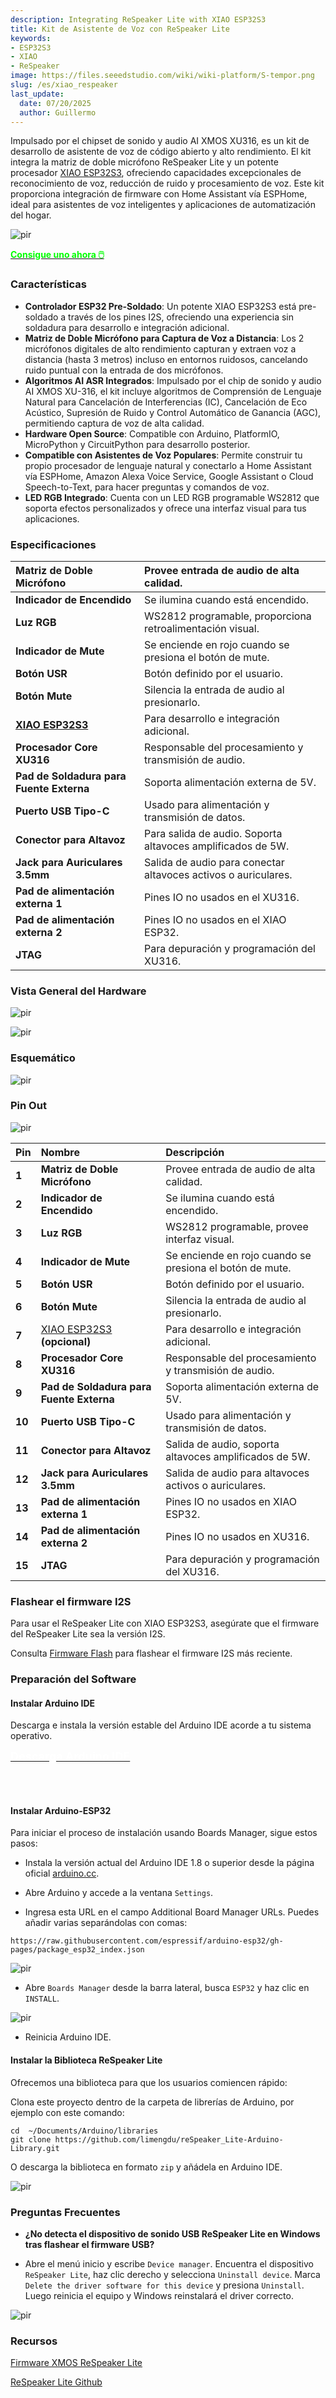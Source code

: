 ```yaml
---
description: Integrating ReSpeaker Lite with XIAO ESP32S3
title: Kit de Asistente de Voz con ReSpeaker Lite
keywords:
- ESP32S3
- XIAO
- ReSpeaker
image: https://files.seeedstudio.com/wiki/wiki-platform/S-tempor.png
slug: /es/xiao_respeaker
last_update:
  date: 07/20/2025
  author: Guillermo
---
```


Impulsado por el chipset de sonido y audio AI XMOS XU316, es un kit de desarrollo de asistente de voz de código abierto y alto rendimiento. El kit integra la matriz de doble micrófono ReSpeaker Lite y un potente procesador [XIAO ESP32S3](https://www.seeedstudio.com/XIAO-ESP32S3-p-5627.html), ofreciendo capacidades excepcionales de reconocimiento de voz, reducción de ruido y procesamiento de voz. Este kit proporciona integración de firmware con Home Assistant vía ESPHome, ideal para asistentes de voz inteligentes y aplicaciones de automatización del hogar.

<p style={{textAlign: 'center'}}><img src="https://files.seeedstudio.com/wiki/SenseCAP/respeaker/xiao-res.png" alt="pir" width={600} height="auto" /></p>


<div class="get_one_now_container" style={{textAlign: 'center'}}>
    <a class="get_one_now_item" href="https://www.seeedstudio.com/ReSpeaker-Lite-Voice-Assistant-Kit-p-5929.html">
            <strong><span><font color={'FFFFFF'} size={"4"}> Consigue uno ahora 🖱️</font></span></strong>
    </a>
</div>

### Características

* **Controlador ESP32 Pre-Soldado**: Un potente XIAO ESP32S3 está pre-soldado a través de los pines I2S, ofreciendo una experiencia sin soldadura para desarrollo e integración adicional.
* **Matriz de Doble Micrófono para Captura de Voz a Distancia**: Los 2 micrófonos digitales de alto rendimiento capturan y extraen voz a distancia (hasta 3 metros) incluso en entornos ruidosos, cancelando ruido puntual con la entrada de dos micrófonos.
* **Algoritmos AI ASR Integrados**: Impulsado por el chip de sonido y audio AI XMOS XU-316, el kit incluye algoritmos de Comprensión de Lenguaje Natural para Cancelación de Interferencias (IC), Cancelación de Eco Acústico, Supresión de Ruido y Control Automático de Ganancia (AGC), permitiendo captura de voz de alta calidad.
* **Hardware Open Source**: Compatible con Arduino, PlatformIO, MicroPython y CircuitPython para desarrollo posterior.
* **Compatible con Asistentes de Voz Populares**: Permite construir tu propio procesador de lenguaje natural y conectarlo a Home Assistant vía ESPHome, Amazon Alexa Voice Service, Google Assistant o Cloud Speech-to-Text, para hacer preguntas y comandos de voz.
* **LED RGB Integrado**: Cuenta con un LED RGB programable WS2812 que soporta efectos personalizados y ofrece una interfaz visual para tus aplicaciones.

### Especificaciones

|**Matriz de Doble Micrófono**|Provee entrada de audio de alta calidad.|
| :- | :- |
|**Indicador de Encendido**|Se ilumina cuando está encendido.|
|**Luz RGB**|WS2812 programable, proporciona retroalimentación visual.|
|**Indicador de Mute**|Se enciende en rojo cuando se presiona el botón de mute.|
|**Botón USR**|Botón definido por el usuario.|
|**Botón Mute**|Silencia la entrada de audio al presionarlo.|
|[**XIAO ESP32S3**](https://www.seeedstudio.com/XIAO-ESP32S3-p-5627.html)|Para desarrollo e integración adicional.|
|**Procesador Core XU316**|Responsable del procesamiento y transmisión de audio.|
|**Pad de Soldadura para Fuente Externa**|Soporta alimentación externa de 5V.|
|**Puerto USB Tipo-C**|Usado para alimentación y transmisión de datos.|
|**Conector para Altavoz**|Para salida de audio. Soporta altavoces amplificados de 5W.|
|**Jack para Auriculares 3.5mm**|Salida de audio para conectar altavoces activos o auriculares.|
|**Pad de alimentación externa 1**|Pines IO no usados en el XU316.|
|**Pad de alimentación externa 2**|Pines IO no usados en el XIAO ESP32.|
|**JTAG**|Para depuración y programación del XU316.|

### Vista General del Hardware

<p style={{textAlign: 'center'}}><img src="https://files.seeedstudio.com/wiki/SenseCAP/respeaker/front.png" alt="pir" width={800} height="auto" /></p>
<p style={{textAlign: 'center'}}><img src="https://files.seeedstudio.com/wiki/SenseCAP/respeaker/back.png" alt="pir" width={800} height="auto" /></p>

### Esquemático

<p style={{textAlign: 'center'}}><img src="https://files.seeedstudio.com/wiki/SenseCAP/respeaker/respeaker_lite_v1.0_sch_1.png" alt="pir" width={800} height="auto" /></p>

### Pin Out

<p style={{textAlign: 'center'}}><img src="https://github.com/respeaker/ReSpeaker_Lite/raw/master/doc/images/pinout.png" alt="pir" width={600} height="auto" /></p>

|**Pin**|**Nombre**|**Descripción**|
| :- | :- | :- |
|**1**|**Matriz de Doble Micrófono**|Provee entrada de audio de alta calidad.|
|**2**|**Indicador de Encendido**|Se ilumina cuando está encendido.|
|**3**|**Luz RGB**|WS2812 programable, provee interfaz visual.|
|**4**|**Indicador de Mute**|Se enciende en rojo cuando se presiona el botón de mute.|
|**5**|**Botón USR**|Botón definido por el usuario.|
|**6**|**Botón Mute**|Silencia la entrada de audio al presionarlo.|
|**7**|[XIAO ESP32S3](https://www.seeedstudio.com/XIAO-ESP32S3-p-5627.html) **(opcional)**|Para desarrollo e integración adicional.|
|**8**|**Procesador Core XU316**|Responsable del procesamiento y transmisión de audio.|
|**9**|**Pad de Soldadura para Fuente Externa**|Soporta alimentación externa de 5V.|
|**10**|**Puerto USB Tipo-C**|Usado para alimentación y transmisión de datos.|
|**11**|**Conector para Altavoz**|Salida de audio, soporta altavoces amplificados de 5W.|
|**12**|**Jack para Auriculares 3.5mm**|Salida de audio para altavoces activos o auriculares.|
|**13**|**Pad de alimentación externa 1**|Pines IO no usados en XIAO ESP32.|
|**14**|**Pad de alimentación externa 2**|Pines IO no usados en XU316.|
|**15**|**JTAG**|Para depuración y programación del XU316.|

### Flashear el firmware I2S

Para usar el ReSpeaker Lite con XIAO ESP32S3, asegúrate que el firmware del ReSpeaker Lite sea la versión I2S.

Consulta [Firmware Flash](https://wiki.seeedstudio.com/reSpeaker_usb_v3/#update-firmware) para flashear el firmware I2S más reciente.

### Preparación del Software

#### Instalar Arduino IDE

Descarga e instala la versión estable del Arduino IDE acorde a tu sistema operativo.

<div className="download_arduino_container" style={{ textAlign: 'center' }}>
  <a
    className="download_arduino_item"
    href="https://www.arduino.cc/en/software"
    target="_blank"
    rel="noopener noreferrer"
  >
    <strong>
      <span>
        <font color="#FFFFFF" size="4">Descarga Arduino IDE</font>
      </span>
    </strong>
  </a>
</div>

 <br></br>

#### Instalar Arduino-ESP32

Para iniciar el proceso de instalación usando Boards Manager, sigue estos pasos:

* Instala la versión actual del Arduino IDE 1.8 o superior desde la página oficial [arduino.cc](https://www.arduino.cc/en/Main/Software).

* Abre Arduino y accede a la ventana `Settings`.

* Ingresa esta URL en el campo Additional Board Manager URLs. Puedes añadir varias separándolas con comas:

```
https://raw.githubusercontent.com/espressif/arduino-esp32/gh-pages/package_esp32_index.json
```

<p style={{textAlign: 'center'}}><img src="https://files.seeedstudio.com/wiki/SenseCAP/respeaker/preference.png" alt="pir" width={800} height="auto" /></p>

* Abre `Boards Manager` desde la barra lateral, busca `ESP32` y haz clic en `INSTALL`.

<p style={{textAlign: 'center'}}><img src="https://files.seeedstudio.com/wiki/SenseCAP/respeaker/install-board.png" alt="pir" width={800} height="auto" /></p>

* Reinicia Arduino IDE.

#### Instalar la Biblioteca ReSpeaker Lite

Ofrecemos una biblioteca para que los usuarios comiencen rápido:

Clona este proyecto dentro de la carpeta de librerías de Arduino, por ejemplo con este comando:

```
cd  ~/Documents/Arduino/libraries
git clone https://github.com/limengdu/reSpeaker_Lite-Arduino-Library.git
```

O descarga la biblioteca en formato `zip` y añádela en Arduino IDE.

<p style={{textAlign: 'center'}}><img src="https://files.seeedstudio.com/wiki/SenseCAP/respeaker/add-lib.png" alt="pir" width={600} height="auto" /></p>

### Preguntas Frecuentes

* **¿No detecta el dispositivo de sonido USB ReSpeaker Lite en Windows tras flashear el firmware USB?**

- Abre el menú inicio y escribe `Device manager`. Encuentra el dispositivo `ReSpeaker Lite`, haz clic derecho y selecciona `Uninstall device`. Marca `Delete the driver software for this device` y presiona `Uninstall`. Luego reinicia el equipo y Windows reinstalará el driver correcto.

 <p style={{textAlign: 'center'}}><img src="https://github.com/respeaker/ReSpeaker_Lite/raw/master/doc/images/dfu/delete-driver.png" alt="pir" width={600} height="auto" /></p>

### Recursos

[Firmware XMOS ReSpeaker Lite](https://github.com/respeaker/ReSpeaker_Lite/tree/master/xmos_firmwares)

[ReSpeaker Lite Github](https://github.com/respeaker/ReSpeaker_Lite/)
